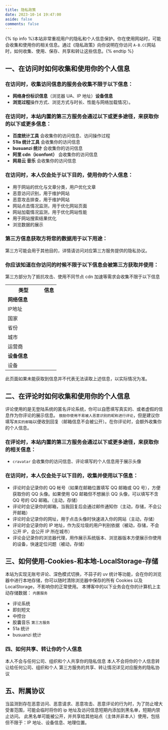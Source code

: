 ```yaml
---
title: 隐私政策
date: 2023-10-14 19:47:00
aside: false
comments: false
---
```

{% tip info %}本站非常重视用户的隐私和个人信息保护。你在使用网站时，可能会收集和使用你的相关信息。通过《隐私政策》向你说明在你访问 `A-B.CC`网站时，如何收集、使用、保存、共享和转让这些信息。{% endtip %}

## 一、在访问时如何收集和使用你的个人信息
### 在访问时，收集访问信息的服务会收集不限于以下信息：
- <b>网络身份标识信息</b>（浏览器 UA、IP 地址）<b>设备信息</b>
- <b>浏览过程</b>操作方式、浏览方式与时长、性能与网络加载情况）。
### 在访问时，本站内置的第三方服务会通过以下或更多途径，来获取你的以下或更多信息：
- <b>百度统计工具</b> 会收集你的访问信息、访问操作过程
- <b>51la 统计工具</b> 会收集你的访问信息
- <b>busuanzi 统计</b> 会收集你的访问信息
- <b>阿里 cdn（iconfont）</b> 会收集你的访问信息
- <b>网易云 音乐</b> 会收集你的访问信息
### 在访问时，本人仅会处于以下目的，使用你的个人信息：
- 用于网站的优化与文章分类，用户优化文章
- 恶意访问识别，用于维护网站
- 恶意攻击排查，用于维护网站
- 网站点击情况监测，用于优化网站页面
- 网站加载情况监测，用于优化网站性能
- 用于网站搜索结果优化
- 浏览数据的展示
### 第三方信息获取方将您的数据用于以下用途：
第三方可能会用于其他目的，详情请访问对应第三方服务提供的隐私协议。
### 你应该知道在你访问的时候不限于以下信息会被第三方获取并使用：
第三方部分为了抵抗攻击、使用不同节点 cdn 加速等需求会收集不限于以下信息

<table>
  <tr>
    <th>类型<div style="width:100px"></div></th>
    <th>信息</th>
  </tr>
  <tr>
    <td td="" colspan="2"><b>网络信息</b></td>
  </tr>
  <tr>
    <td>IP地址</td>
    <td><div id="userAgentIp"></div></td>
  </tr>
  <tr>
    <td>国家</td>
    <td><div id="userAgentCountry"></div></td>
  </tr>
  <tr>
    <td>省份</td>
    <td><div id="userAgentRegion"></div></td>
  </tr>
  <tr>
    <td>城市</td>
    <td><div id="userAgentCity"></div></td>
  </tr>
  <tr>
    <td>运营商</td>
    <td><div id="userAgentIsp"></div></td>
  </tr>
  <tr>
    <td td="" colspan="2"><b>设备信息</b></td>
  </tr>
  <tr>
    <td>设备</td>
    <td><div id="userAgentDevice"></div></td>
  </tr>
</table>
<div style="color:var(--anzhiyu-gray);font-size:14px">此页面如果未能获取到信息并不代表无法读取上述信息，以实际情况为准。</div>

## 二、在评论时如何收集和使用你的个人信息
评论使用的是无登陆系统的匿名评论系统，你可以自愿填写真实的、或者虚假的信息作为你评论的展示信息。
`鼓励你使用不易被人恶意识别的昵称进行评论`，但是建议你填写`真实的邮箱`以便收到回复（邮箱信息不会被公开）。在你评论时，会额外收集你的个人信息。
### 在评论时，本站内置的第三方服务会通过以下或更多途径，来获取你的相关信息：
- `cravatar` 会收集你的访问信息、评论填写的个人信息用于展示头像
### 在访问时，本人仅会处于以下目的，收集并使用以下信息：
- 评论时会记录你的 QQ 帐号（如果在邮箱位置填写 QQ 邮箱或 QQ 号），方便获取你的 QQ 头像。如果使用 QQ 邮箱但不想展示 QQ 头像，可以填写不含 QQ 号的 QQ 邮箱。（主动，存储）
- 评论时会记录你的邮箱，当我回复后会通过邮件通知你（主动，存储，不会公开邮箱）
- 评论时会记录你的网址，用于点击头像时快速进入你的网站（主动，存储）
- 评论时会记录你的 IP 地址，作为反垃圾的用户判别依据（被动，存储，不会公开 IP，会公开 IP 所在城市）
- 评论会记录你的浏览器代理，用作展示系统版本、浏览器版本方便展示你使用的设备，快速定位问题（被动，存储）
## 三、如何使用-Cookies-和本地-LocalStorage-存储
本站为实现无账号评论、深色模式切换，不蒜子的 uv 统计等功能，会在你的浏览器中进行本地存储，你可以随时清除浏览器中保存的所有 Cookies 以及 LocalStorage，不影响你的正常使用。
本博客中的以下业务会在你的计算机上主动存储数据：
`内置服务`
- 评论系统
- 即刻短文
- 中控台
- 胶囊音乐
`第三方服务`
- 51a 统计
- busuanzi 统计
### 四、如何共享、转让你的个人信息
本人不会与任何公司、组织和个人共享你的隐私信息
本人不会将你的个人信息转让给任何公司、组织和个人
第三方服务的共享、转让情况详见对应服务的隐私协议
## 五、附属协议
当监测到存在恶意访问、恶意请求、恶意攻击、恶意评论的行为时，为了防止增大受害范围，可能会临时将你的 ip 地址及访问信息短期内添加到黑名单，短期内禁止访问。
此黑名单可能被公开，并共享给其他站点（主体并非本人）使用，包括但不限于：IP 地址、设备信息、地理位置。

<script src="/js/privacy.js"></script>